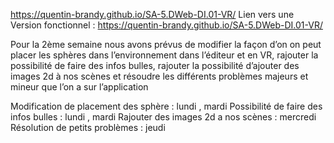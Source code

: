 https://quentin-brandy.github.io/SA-5.DWeb-DI.01-VR/
Lien vers une Version fonctionnel : 
https://quentin-brandy.github.io/SA-5.DWeb-DI.01-VR/


Pour la 2ème semaine nous avons prévus de modifier la façon d’on on peut placer les sphères dans l’environnement dans l’éditeur et en VR, rajouter la possibilité de faire des infos bulles, rajouter la possibilité d’ajouter des images 2d à nos scènes et résoudre les différents problèmes majeurs et mineur que l’on a sur l’application

Modification de placement des sphère : lundi , mardi
Possibilité de faire des infos bulles : lundi , mardi
Rajouter des images 2d a nos scènes : mercredi
Résolution de petits problèmes : jeudi
